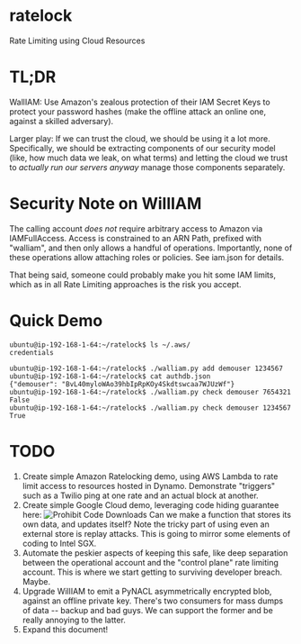 # ratelock
Rate Limiting using Cloud Resources

# TL;DR
WallIAM:  Use Amazon's zealous protection of their IAM Secret Keys to protect your
password hashes (make the offline attack an online one, against a skilled
adversary).

Larger play:  If we can trust the cloud, we should be using it a lot more.
Specifically, we should be extracting components of our security model
(like, how much data we leak, on what terms) and letting the cloud we trust
to *actually run our servers anyway* manage those components separately.

# Security Note on WillIAM
The calling account *does not* require arbitrary access to Amazon via
IAMFullAccess.  Access is constrained to an ARN Path, prefixed with
"walliam", and then only allows a handful of operations.  Importantly,
none of these operations allow attaching roles or policies.  See
iam.json for details.

That being said, someone could probably make you hit some IAM limits,
which as in all Rate Limiting approaches is the risk you accept.

# Quick Demo

    ubuntu@ip-192-168-1-64:~/ratelock$ ls ~/.aws/
    credentials
    
    ubuntu@ip-192-168-1-64:~/ratelock$ ./walliam.py add demouser 1234567
    ubuntu@ip-192-168-1-64:~/ratelock$ cat authdb.json 
    {"demouser": "BvL40myloWAo39hbIpRpKOy4Skdtswcaa7WJUzWf"}
    ubuntu@ip-192-168-1-64:~/ratelock$ ./walliam.py check demouser 7654321
    False
    ubuntu@ip-192-168-1-64:~/ratelock$ ./walliam.py check demouser 1234567
    True

# TODO

1. Create simple Amazon Ratelocking demo, using AWS Lambda to rate limit access to
   resources hosted in Dynamo.  Demonstrate "triggers" such as a Twilio ping
   at one rate and an actual block at another.
2. Create simple Google Cloud demo, leveraging code hiding guarantee here:
   ![Prohibit Code Downloads](https://i.imgur.com/HwFdhhg.png "")
   Can we make a function that stores its own data, and updates itself?
   Note the tricky part of using even an external store is replay attacks.
   This is going to mirror some elements of coding to Intel SGX.
3. Automate the peskier aspects of keeping this safe, like deep separation
   between the operational account and the "control plane" rate limiting account.
   This is where we start getting to surviving developer breach.  Maybe.
4. Upgrade WillIAM to emit a PyNACL asymmetrically encrypted blob, against an
   offline private key.  There's two consumers for mass dumps of data -- backup
   and bad guys.  We can support the former and be really annoying to the
   latter.
5. Expand this document!


